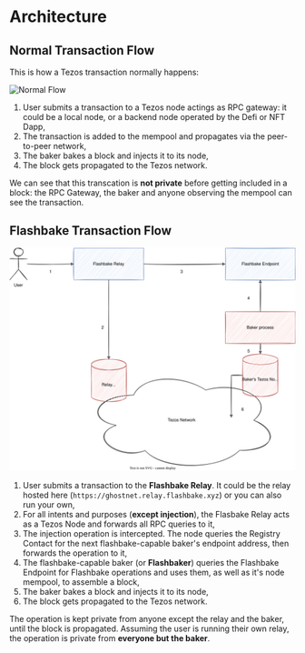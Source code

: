 # Architecture

## Normal Transaction Flow

This is how a Tezos transaction normally happens:

![Normal Flow](static/img/normal_transaction_flow.svg)

1. User submits a transaction to a Tezos node actings as RPC gateway: it could be a local node, or a backend node operated by the Defi or NFT Dapp,
1. The transaction is added to the mempool and propagates via the peer-to-peer network,
1. The baker bakes a block and injects it to its node,
1. The block gets propagated to the Tezos network.

We can see that this transcation is **not private** before getting included in a block: the RPC Gateway, the baker and anyone observing the mempool can see the transaction.

## Flashbake Transaction Flow

![Flashbake Flow](static/img/flashbake_flow.svg)

1. User submits a transaction to the **Flashbake Relay**. It could be the relay hosted here (`https://ghostnet.relay.flashbake.xyz`) or you can also run your own,
1. For all intents and purposes (**except injection**), the Flasbake Relay acts as a Tezos Node and forwards all RPC queries to it,
1. The injection operation is intercepted. The node queries the Registry Contact for the next flashbake-capable baker's endpoint address, then forwards the operation to it,
1. The flashbake-capable baker (or **Flashbaker**) queries the Flashbake Endpoint for Flashbake operations and uses them, as well as it's node mempool, to assemble a block,
1. The baker bakes a block and injects it to its node,
1. The block gets propagated to the Tezos network.

The operation is kept private from anyone except the relay and the baker, until the block is propagated. Assuming the user is running their own relay, the operation is private from **everyone but the baker**.
